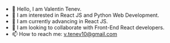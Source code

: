 - 👋 Hello, I am Valentin Tenev.
- 👀 I am interested in React JS and Python Web Development.
- 🌱 I am currently advancing in React JS.
- 💞️ I am looking to collaborate with Front-End React developers.
- 📫 How to reach me: v.tenev10@gmail.com

